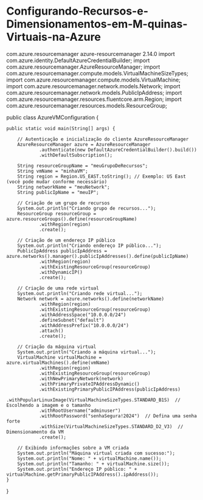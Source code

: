 # Configurando-Recursos-e-Dimensionamentos-em-M-quinas-Virtuais-na-Azure
<dependencies>
    <dependency>
        <groupId>com.azure.resourcemanager</groupId>
        <artifactId>azure-resourcemanager</artifactId>
        <version>2.14.0</version>
    </dependency>
</dependencies>
import com.azure.identity.DefaultAzureCredentialBuilder;
import com.azure.resourcemanager.AzureResourceManager;
import com.azure.resourcemanager.compute.models.VirtualMachineSizeTypes;
import com.azure.resourcemanager.compute.models.VirtualMachine;
import com.azure.resourcemanager.network.models.Network;
import com.azure.resourcemanager.network.models.PublicIpAddress;
import com.azure.resourcemanager.resources.fluentcore.arm.Region;
import com.azure.resourcemanager.resources.models.ResourceGroup;

public class AzureVMConfiguration {

    public static void main(String[] args) {

        // Autenticação e inicialização do cliente AzureResourceManager
        AzureResourceManager azure = AzureResourceManager
                .authenticate(new DefaultAzureCredentialBuilder().build())
                .withDefaultSubscription();

        String resourceGroupName = "meuGrupoDeRecursos";
        String vmName = "minhaVM";
        String region = Region.US_EAST.toString(); // Exemplo: US East (você pode mudar conforme necessário)
        String networkName = "meuNetwork";
        String publicIpName = "meuIP";

        // Criação de um grupo de recursos
        System.out.println("Criando grupo de recursos...");
        ResourceGroup resourceGroup = azure.resourceGroups().define(resourceGroupName)
                .withRegion(region)
                .create();

        // Criação de um endereço IP público
        System.out.println("Criando endereço IP público...");
        PublicIpAddress publicIpAddress = azure.networks().manager().publicIpAddresses().define(publicIpName)
                .withRegion(region)
                .withExistingResourceGroup(resourceGroup)
                .withDynamicIP()
                .create();

        // Criação de uma rede virtual
        System.out.println("Criando rede virtual...");
        Network network = azure.networks().define(networkName)
                .withRegion(region)
                .withExistingResourceGroup(resourceGroup)
                .withAddressSpace("10.0.0.0/24")
                .defineSubnet("default")
                .withAddressPrefix("10.0.0.0/24")
                .attach()
                .create();

        // Criação da máquina virtual
        System.out.println("Criando a máquina virtual...");
        VirtualMachine virtualMachine = azure.virtualMachines().define(vmName)
                .withRegion(region)
                .withExistingResourceGroup(resourceGroup)
                .withNewPrimaryNetwork(network)
                .withPrimaryPrivateIPAddressDynamic()
                .withExistingPrimaryPublicIPAddress(publicIpAddress)
                .withPopularLinuxImage(VirtualMachineSizeTypes.STANDARD_B1S)  // Escolhendo a imagem e o tamanho
                .withRootUsername("adminuser")
                .withRootPassword("senhaSegura!2024")  // Defina uma senha forte
                .withSize(VirtualMachineSizeTypes.STANDARD_D2_V3)  // Dimensionamento da VM
                .create();

        // Exibindo informações sobre a VM criada
        System.out.println("Máquina virtual criada com sucesso:");
        System.out.println("Nome: " + virtualMachine.name());
        System.out.println("Tamanho: " + virtualMachine.size());
        System.out.println("Endereço IP público: " + virtualMachine.getPrimaryPublicIPAddress().ipAddress());
    }
}
